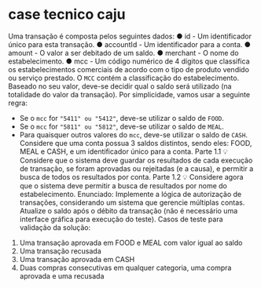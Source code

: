 # case tecnico caju
Uma transação é composta pelos seguintes dados:
● id - Um identificador único para esta transação.
● accountId - Um identificador para a conta.
● amount - O valor a ser debitado de um saldo.
● merchant - O nome do estabelecimento.
● mcc - Um código numérico de 4 dígitos que classifica os estabelecimentos
comerciais de acordo com o tipo de produto vendido ou serviço prestado.
O `MCC` contém a classificação do estabelecimento. Baseado no seu valor, deve-se
decidir qual o saldo será utilizado (na totalidade do valor da transação). Por
simplicidade, vamos usar a seguinte regra:
- Se o `mcc` for `"5411" ou "5412"`, deve-se utilizar o saldo de `FOOD`.
- Se o `mcc` for `"5811" ou "5812"`, deve-se utilizar o saldo de `MEAL`.
- Para quaisquer outros valores do `mcc`, deve-se utilizar o saldo de `CASH`.
Considere que uma conta possua 3 saldos distintos, sendo eles: FOOD, MEAL e
CASH, e um identificador único para a conta.
Parte 1.1
💡 Considere que o sistema deve guardar os resultados de cada execução de
transação, se foram aprovadas ou rejeitadas (e a causa), e permitir a busca de
todos os resultados por conta.
Parte 1.2
💡 Considere agora que o sistema deve permitir a busca de resultados por nome do
estabelecimento.
Enunciado: Implemente a lógica de autorização de transações, considerando um
sistema que gerencie múltiplas contas. Atualize o saldo após o débito da transação
(não é necessário uma interface gráfica para execução do teste).
Casos de teste para validação da solução:
1. Uma transação aprovada em FOOD e MEAL com valor igual ao saldo
2. Uma transação recusada
3. Uma transação aprovada em CASH
4. Duas compras consecutivas em qualquer categoria, uma compra aprovada e
uma recusada
